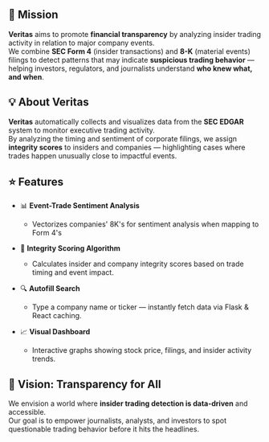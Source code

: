 
## 🎯 Mission

**Veritas** aims to promote **financial transparency** by analyzing insider trading activity in relation to major company events.  
We combine **SEC Form 4** (insider transactions) and **8-K** (material events) filings to detect patterns that may indicate **suspicious trading behavior** — helping investors, regulators, and journalists understand **who knew what, and when**.

<a name="about-insiderscope"></a>

## 💡 About Veritas

**Veritas** automatically collects and visualizes data from the **SEC EDGAR** system to monitor executive trading activity.  
By analyzing the timing and sentiment of corporate filings, we assign **integrity scores** to insiders and companies — highlighting cases where trades happen unusually close to impactful events.

<a name="features"></a>

## ⭐️ Features

- 📊 **Event-Trade Sentiment Analysis**
  - Vectorizes companies' 8K's for sentiment analysis when mapping to Form 4's

- 🧭 **Integrity Scoring Algorithm**
  - Calculates insider and company integrity scores based on trade timing and event impact.

- 🔍 **Autofill Search**
  - Type a company name or ticker — instantly fetch data via Flask & React caching.

- 📈 **Visual Dashboard**
  - Interactive graphs showing stock price, filings, and insider activity trends.


<a name="vision"></a>

## 🔮 Vision: Transparency for All

We envision a world where **insider trading detection is data-driven** and accessible.  
Our goal is to empower journalists, analysts, and investors to spot questionable trading behavior before it hits the headlines.

<a name="workflow"></a>


